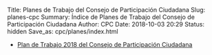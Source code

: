Title: Planes de Trabajo del Consejo de Participación Ciudadana
Slug: planes-cpc
Summary: Índice de Planes de Trabajo del Consejo de Participación Ciudadana
Author: CPC
Date: 2018-10-03 20:29
Status: hidden
Save_as: cpc/planes/index.html


* [Plan de Trabajo 2018 del Consejo de Participación Ciudadana]({filename}/cpc/planes/plan-de-trabajo-cpc-2018.md)
